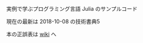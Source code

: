 実例で学ぶプログラミング言語 Julia のサンプルコード

現在の最新は 2018-10-08 の技術書典5 

本の正誤表は [wiki](https://github.com/yomichi/JuliaBook-Samples/wiki) へ
